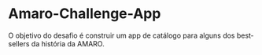 # Amaro-Challenge-App
O objetivo do desafio é construir um app de catálogo para alguns dos best­sellers da história da AMARO.
